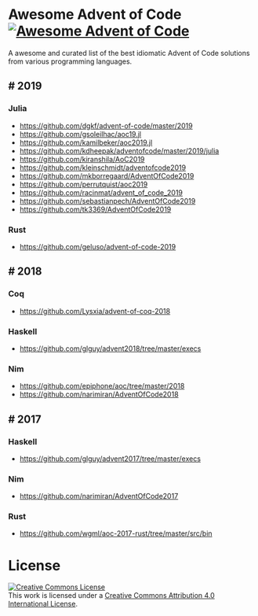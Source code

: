 # Awesome Advent of Code [![Awesome Advent of Code](https://cdn.rawgit.com/sindresorhus/awesome/d7305f38d29fed78fa85652e3a63e154dd8e8829/media/badge.svg)](https://github.com/kdheepak/awesome-advent-of-code)

A awesome and curated list of the best idiomatic Advent of Code solutions from various programming languages.

## # 2019

### Julia

- https://github.com/dgkf/advent-of-code/master/2019
- https://github.com/gsoleilhac/aoc19.jl
- https://github.com/kamilbeker/aoc2019.jl
- https://github.com/kdheepak/adventofcode/master/2019/julia
- https://github.com/kiranshila/AoC2019
- https://github.com/kleinschmidt/adventofcode2019
- https://github.com/mkborregaard/AdventOfCode2019
- https://github.com/perrutquist/aoc2019
- https://github.com/racinmat/advent_of_code_2019
- https://github.com/sebastianpech/AdventOfCode2019
- https://github.com/tk3369/AdventOfCode2019

### Rust

- https://github.com/geluso/advent-of-code-2019

## # 2018

### Coq

- https://github.com/Lysxia/advent-of-coq-2018

### Haskell

- https://github.com/glguy/advent2018/tree/master/execs

### Nim

- https://github.com/epiphone/aoc/tree/master/2018
- https://github.com/narimiran/AdventOfCode2018

## # 2017

### Haskell

- https://github.com/glguy/advent2017/tree/master/execs

### Nim

- https://github.com/narimiran/AdventOfCode2017

### Rust

- https://github.com/wgml/aoc-2017-rust/tree/master/src/bin

# License

<a rel="license" href="http://creativecommons.org/licenses/by/4.0/"><img alt="Creative Commons License" style="border-width:0" src="https://i.creativecommons.org/l/by/4.0/88x31.png" /></a><br />This work is licensed under a <a rel="license" href="http://creativecommons.org/licenses/by/4.0/">Creative Commons Attribution 4.0 International License</a>.
